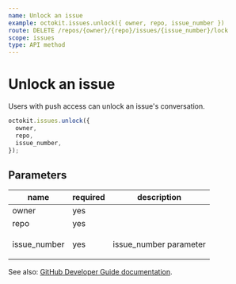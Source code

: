 ```yaml
---
name: Unlock an issue
example: octokit.issues.unlock({ owner, repo, issue_number })
route: DELETE /repos/{owner}/{repo}/issues/{issue_number}/lock
scope: issues
type: API method
---
```


# Unlock an issue

Users with push access can unlock an issue's conversation.

```js
octokit.issues.unlock({
  owner,
  repo,
  issue_number,
});
```

## Parameters

<table>
  <thead>
    <tr>
      <th>name</th>
      <th>required</th>
      <th>description</th>
    </tr>
  </thead>
  <tbody>
    <tr><td>owner</td><td>yes</td><td>

</td></tr>
<tr><td>repo</td><td>yes</td><td>

</td></tr>
<tr><td>issue_number</td><td>yes</td><td>

issue_number parameter

</td></tr>
  </tbody>
</table>

See also: [GitHub Developer Guide documentation](https://docs.github.com/v3/issues/#unlock-an-issue).
